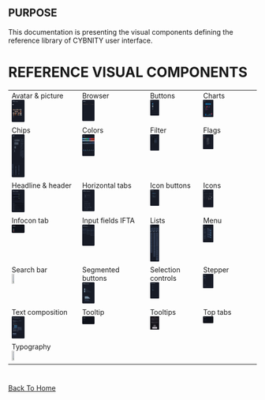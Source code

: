 ## PURPOSE
This documentation is presenting the visual components defining the reference library of CYBNITY user interface.

# REFERENCE VISUAL COMPONENTS
<table style="{ border: none;}">
    <tr>
        <td valign="top">Avatar & picture<br><img src="avatar-and-picture.png" width=20% height=20%></td>
        <td valign="top">Browser<br><img src="browser.png"  width=20% height=20%></td>
        <td valign="top">Buttons<br><img src="buttons.png"  width=20% height=20%></td>
        <td valign="top">Charts<br><img src="charts.png"  width=20% height=20%></td>
    </tr>
    <tr>
        <td valign="top">Chips<br><img src="chips.png" width=20% height=20%></td>
        <td valign="top">Colors<br><img src="colors.png"  width=20% height=20%></td>
        <td valign="top">Filter<br><img src="filter.png"  width=20% height=20%></td>
        <td valign="top">Flags<br><img src="flags.png"  width=20% height=20%></td>
    </tr>
    <tr>
        <td valign="top">Headline & header<br><img src="headline-and-header.png" width=20% height=20%></td>
        <td valign="top">Horizontal tabs<br><img src="horizontal-tabs.png"  width=20% height=20%></td>
        <td valign="top">Icon buttons<br><img src="icon-buttons.png"  width=20% height=20%></td>
        <td valign="top">Icons<br><img src="icons.png"  width=20% height=20%></td>
    </tr>
    <tr>
        <td valign="top">Infocon tab<br><img src="infocon-tab.png" width=20% height=20%></td>
        <td valign="top">Input fields IFTA<br><img src="input-fields-ifta.png"  width=20% height=20%></td>
        <td valign="top">Lists<br><img src="lists.png"  width=20% height=20%></td>
        <td valign="top">Menu<br><img src="menu.png"  width=20% height=20%></td>
    </tr>
    <tr>
        <td valign="top">Search bar<br><img src="search-bar.png" width=20% height=20%></td>
        <td valign="top">Segmented buttons<br><img src="segmented-buttons.png"  width=20% height=20%></td>
        <td valign="top">Selection controls<br><img src="selection-controls.png"  width=20% height=20%></td>
        <td valign="top">Stepper<br><img src="stepper.png"  width=20% height=20%></td>
    </tr>
    <tr>
        <td valign="top">Text composition<br><img src="text-composition.png" width=20% height=20%></td>
        <td valign="top">Tooltip<br><img src="tooltip.png"  width=20% height=20%></td>
        <td valign="top">Tooltips<br><img src="tooltips.png"  width=20% height=20%></td>
        <td valign="top">Top tabs<br><img src="top-tabs.png"  width=20% height=20%></td>
    </tr>
    <tr>
        <td valign="top">Typography<br><img src="typography.png" width=20% height=20%></td>
        <td valign="top"></td>
        <td valign="top"></td>
        <td valign="top"></td>
    </tr>
</table>

#
[Back To Home](../README.md)
